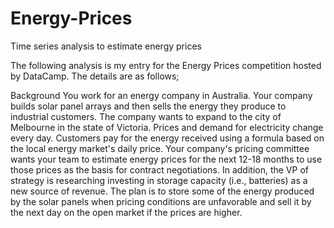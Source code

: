 # Energy-Prices

Time series analysis to estimate energy prices

The following analysis is my entry for the Energy Prices competition hosted by DataCamp. The details are as follows;

Background
You work for an energy company in Australia. Your company builds solar panel arrays and then sells the energy they produce to industrial customers. The company wants to expand to the city of Melbourne in the state of Victoria. Prices and demand for electricity change every day. Customers pay for the energy received using a formula based on the local energy market's daily price. Your company's pricing committee wants your team to estimate energy prices for the next 12-18 months to use those prices as the basis for contract negotiations. In addition, the VP of strategy is researching investing in storage capacity (i.e., batteries) as a new source of revenue. The plan is to store some of the energy produced by the solar panels when pricing conditions are unfavorable and sell it by the next day on the open market if the prices are higher.
